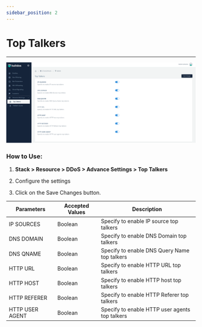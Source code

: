 ```yaml
---
sidebar_position: 2
---
```


# Top Talkers

---

![](\img\ddos\ddos26.png)

### **How to Use:**

1. **Stack > Resource > DDoS > Advance Settings > Top Talkers**

2. Configure the settings

3. Click on the Save Changes button.

| Parameters      | Accepted Values | Description                                    |
|-----------------|-----------------|------------------------------------------------|
| IP SOURCES      | Boolean         | Specify to enable IP source top talkers        |
| DNS DOMAIN      | Boolean         | Specify to enable DNS Domain top talkers       |
| DNS QNAME       | Boolean         | Specify to enable DNS Query Name top talkers   |
| HTTP URL        | Boolean         | Specify to enable HTTP URL top talkers         |
| HTTP HOST       | Boolean         | Specify to enable HTTP host top talkers        |
| HTTP REFERER    | Boolean         | Specify to enable HTTP Referer top talkers     |
| HTTP USER AGENT | Boolean         | Specify to enable HTTP user agents top talkers |
